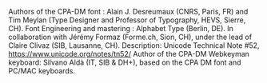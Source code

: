 Authors of the CPA-DM font :  Alain J. Desreumaux (CNRS, Paris, FR) and Tim Meylan (Type Designer and Professor of Typography, HEVS, Sierre, CH). Font Engineering and mastering : Alphabet Type (Berlin, DE). In collaboration with Jérémy Formaz (Forme.ch, Sion, CH), under the lead of Claire Clivaz (SIB, Lausanne, CH). Description: Unicode Technical Note #52, https://www.unicode.org/notes/tn52/ 
Author of the CPA-DM Webkeyman keyboard: Silvano Aldà (IT, SIB & DH+), based on the CPA DM font and PC/MAC keyboards.
